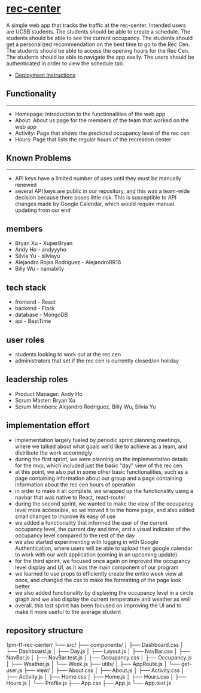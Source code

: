 # [rec-center](https://t1-rec-center.herokuapp.com/)

A simple web app that tracks the traffic at the rec-center. 
Intended users are UCSB students.
    The students should be able to create a schedule.
    The students should be able to see the current occupancy.
    The students should get a personalized recommendation on the best time to go to the Rec Cen.
    The students should be able to access the opening hours for the Rec Cen.
    The students should be able to navigate the app easily.
    The users should be authenticated in order to view the schedule tab.

* [Deployment Instructions](./docs/DEPLOY.md)

## Functionality
---
- Homepage: Introduction to the functionalities of the web app
- About: About us page for the members of the team that worked on the web app
- Activity: Page that shows the predicted occupancy level of the rec cen
- Hours: Page that lists the regular hours of the recreation center

## Known Problems
---
- API keys have a limited number of uses until they must be manually renewed
- several API keys are public in our repository, and this was a team-wide decision because there poses little risk. This is susceptible to API changes made by Google Calendar, which would require manual updating from our end

## members

- Bryan Xu - XuperBryan
- Andy Ho - andyyyho
- Silvia Yu - silviayu
- Alejandro Rojas Rodriguez - AlejandroRR16
- Billy Wu - namabilly

## tech stack

- frontend - React
- backend - Flask
- database - MongoDB
- api - BestTime

## user roles
- students looking to work out at the rec cen
- administrators that set if the rec cen is currently closed/on holiday

## leadership roles
- Product Manager: Andy Ho
- Scrum Master: Bryan Xu
- Scrum Members: Alejandro Rodriguez, Billy Wu, Silvia Yu

## implementation effort
- implementation largely fueled by periodic sprint planning meetings, where we talked about what goals we'd like to achieve as a team, and distribute the work accorindgly
- during the first sprint, we were planning on the implementation details for the mvp, which included just the basic "day" view of the rec cen
- at this point, we also put in some other basic functionalities, such as a page containing information about our group and a page containing information about the rec cen hours of operation
- in order to make it all complete, we wrapped up the functionality using a navbar that was native to React, react-router
- during the second sprint, we wanted to make the view of the occupancy level more accessible, so we moved it to the home page, and also added small changes to improve its easy of use
- we added a functionality that informed the user of the current occupancy level, the current day and time, and a visual indicator of the occupancy level compared to the rest of the day
- we also started experimenting with logging in with Google Authentication, where users will be able to upload their google calendar to work with our web application (coming in an upcoming update)
- for the third sprint, we focused once again on improved the occupancy level display and UI, as it was the main component of our program
- we learned to use props to efficiently create the entire week view at once, and changed the css to make the formatting of the page look better
- we also added functionality by displaying the occupancy level in a circle graph and we also display the current temperature and weather as well
- overall, this last sprint has been focused on improving the UI and to make it more useful to the average student

## repository structure
1pm-t1-rec-center/
    └── src/
        ├── components/
        │   ├── Dashboard.css
        │   ├── Dashboard.js
        │   ├── Day.js
        │   ├── Layout.js
        │   ├── NavBar.css
        │   ├── NavBar.js
        │   ├── NavBar.test.js
        │   ├── Occupancy.css
        │   ├── Occupancy.js
        │   ├── Weather.js
        │   └── Week.js
        ├── utils/
        │   ├── AppRoute.js
        │   └── get-user.js
        ├── view/
        │   ├── About.css
        │   ├── About.js
        │   ├── Activity.css
        │   ├── Activity.js
        │   ├── Home.css
        │   ├── Home.js
        │   ├── Hours.css
        │   ├── Hours.js
        │   └── Profile.js
        ├── App.css
        ├── App.js
        └── App.test.js
